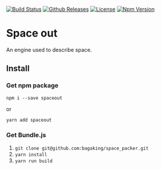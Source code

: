 [![Build Status](https://travis-ci.org/bagaking/space_packer.svg?branch=master)](https://travis-ci.org/bagaking/space_packer)
[![Github Releases](https://img.shields.io/npm/dm/space_packer.svg)](https://github.com/bagaking/space_packer) 
[![License](https://img.shields.io/npm/l/space_packer.svg)](https://github.com/bagaking/space_packer/blob/master/LICENSE) 
[![Npm Version](https://img.shields.io/npm/v/space_packer.svg)](https://github.com/bagaking/space_packer)

# Space out

An engine used to describe space.

## Install

### Get npm package

`npm i --save spaceout`

or

`yarn add spaceout`

### Get Bundle.js

1. `git clone git@github.com:bagaking/space_packer.git`
2. `yarn install`
3. `yarn run build`



